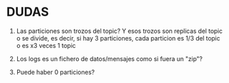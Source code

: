 # DUDAS
1. Las particiones son trozos del topic? Y esos trozos son replicas del topic o se divide, es decir, si hay 3 particiones, cada particion es 1/3 del topic o es x3 veces 1 topic

2. Los logs es un fichero de datos/mensajes como si fuera un "zip"?

3. Puede haber 0 particiones?